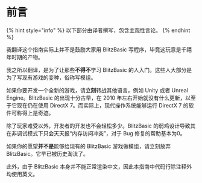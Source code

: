 # 前言

{% hint style="info" %}
以下部分由译者撰写，包含主观性言论。
{% endhint %}

我翻译这个指南实际上并不是鼓励大家用 BlitzBasic 写程序，毕竟这玩意是千禧年时期的产物。

我之所以翻译，是为了让那些**不得不**学习 BlitzBasic 的人入门。这些人大部分是为了写现有游戏的变种，俗称写模组。

如果你要开发一个全新的游戏，请**立刻**转战其他语言，例如 Unity 或者 Unreal Engine。BlitzBasic 的出现十分古早，在 2010 年左右开始就没有什么更新，以至于它现在仍在使用 DirectX 7。而实际上，现代操作系统能够运行 DirectX 7 的软件可称得上是奇迹。

除了玩家难受以外，开发者的开发也不会轻松多少。BlitzBasic 的弱鸡设计导致其在非调试模式下只会天天报“内存访问冲突”，对于 Bug 修复的帮助基本为0。

如果你的愿望**并不是**能够给现有的 BlitzBasic 游戏做模组，请立刻放弃 BlitzBasic。它早已被历史淘汰了。

此外，由于 BlitzBasic 本身并不能正常渲染中文，因此本指南中代码行除注释外均使用英文。
